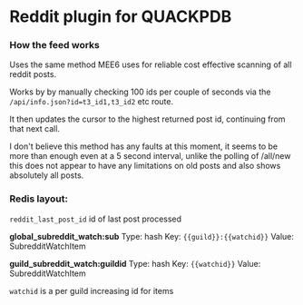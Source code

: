 # Reddit plugin for QUACKPDB

### How the feed works

Uses the same method MEE6 uses for reliable cost effective scanning of all reddit posts.

Works by by manually checking 100 ids per couple of seconds via the `/api/info.json?id=t3_id1,t3_id2` etc route.

It then updates the cursor to the highest returned post id, continuing from that next call.

I don't believe this method has any faults at this moment, it seems to be more than enough even at a 5 second interval, unlike the polling of /all/new this does not appear to have any limitations on old posts and also shows absolutely all posts.

### Redis layout:

`reddit_last_post_id` id of last post processed

**global_subreddit_watch:sub**
Type: hash
Key: `{{guild}}:{{watchid}}`
Value: SubredditWatchItem

**guild_subreddit_watch:guildid**
Type: hash
Key: `{{watchid}}`
Value: SubredditWatchItem

`watchid` is a per guild increasing id for items
